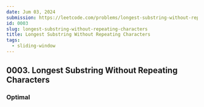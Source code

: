 ```yaml
---
date: Jum 03, 2024
submission: https://leetcode.com/problems/longest-substring-without-repeating-characters/submissions/1275753596
id: 0003
slug: longest-substring-without-repeating-characters
title: Longest Substring Without Repeating Characters
tags: 
  - sliding-window
---
```


## 0003. Longest Substring Without Repeating Characters

### Optimal

```.ts {include="index.ts"}
```
